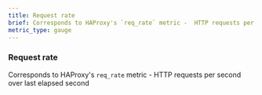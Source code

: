 ```yaml
---
title: Request rate
brief: Corresponds to HAProxy's `req_rate` metric -  HTTP requests per second over last elapsed second
metric_type: gauge
---
```

### Request rate

Corresponds to HAProxy's `req_rate` metric -  HTTP requests per second over last elapsed second